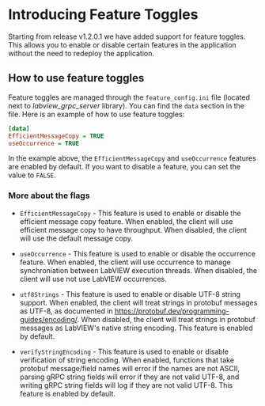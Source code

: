 # Introducing Feature Toggles

Starting from release v1.2.0.1 we have added support for feature toggles. This allows you to enable or disable certain features in the application without the need to redeploy the application.

## How to use feature toggles

Feature toggles are managed through the `feature_config.ini` file (located next to _labview_grpc_server_ library). You can find the `data` section in the file. Here is an example of how to use feature toggles:

```ini
[data]
EfficientMessageCopy = TRUE
useOccurrence = TRUE
```

In the example above, the `EfficientMessageCopy` and `useOccurrence` features are enabled by default. If you want to disable a feature, you can set the value to `FALSE`.

### More about the flags

- `EfficientMessageCopy` - This feature is used to enable or disable the efficient message copy feature. When enabled, the client will use efficient message copy to have throughput. When disabled, the client will use the default message copy.

- `useOccurrence` - This feature is used to enable or disable the occurrence feature. When enabled, the client will use occurrence to manage synchroniation between LabVIEW execution threads. When disabled, the client will use not use LabVIEW occurrences.

- `utf8Strings` - This feature is used to enable or disable UTF-8 string support. When enabled, the client will treat strings in protobuf messages as UTF-8, as documented in https://protobuf.dev/programming-guides/encoding/. When disabled, the client will treat strings in protobuf messages as LabVIEW's native string encoding. This feature is enabled by default.

- `verifyStringEncoding` - This feature is used to enable or disable verification of string encoding. When enabled, functions that take protobuf message/field names will error if the names are not ASCII, parsing gRPC string fields will error if they are not valid UTF-8, and writing gRPC string fields will log if they are not valid UTF-8. This feature is enabled by default.